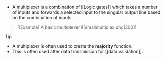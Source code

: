 - A multiplexer is a combination of [[Logic gates]] which takes a number of inputs and forwards a selected input to the singular output line based on the combination of inputs.

>[!Example] A basic multiplexer
>![[smallmultiplex.png|300]]

>[!tip]
>- A multiplexer is often used to create the **majority** function.
>- This is often used after data transmission for [[data validation]].


